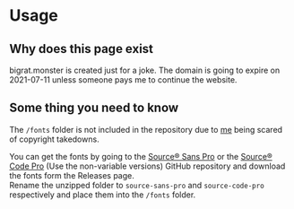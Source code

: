 # Usage

## Why does this page exist

bigrat.monster is created just for a joke. The domain is going to expire on 2021-07-11 unless someone pays me to continue the website.

## Some thing you need to know

The `/fonts` folder is not included in the repository due to [me][ricoip] being scared of copyright takedowns.

You can get the fonts by going to the [Source® Sans Pro] or the [Source® Code Pro] \(Use the non-variable versions) GitHub repository and download the fonts form the Releases page.  
Rename the unzipped folder to `source-sans-pro` and `source-code-pro` respectively and place them into the `/fonts` folder.

[ricoip]: https://github.com/ricoip
[Source® Sans Pro]: https://github.com/adobe-fonts/source-sans-pro
[Source® Code Pro]: https://github.com/adobe-fonts/source-code-pro
